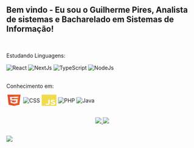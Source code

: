 
## Bem vindo - Eu sou o Guilherme Pires, Analista de sistemas e Bacharelado em Sistemas de Informação! 

<br>

Estudando Linguagens:
<div>
  <img align="center" alt="React" height="30" width="40" src="https://cdn.jsdelivr.net/gh/devicons/devicon/icons/react/react-original.svg">
  <img align="center" alt="NextJs" height="30" width="30" src="https://cdn.aglty.io/bwql7jyk/Attachments/NewItems/image_20211214122557_0.png">
  <img align="center" alt="TypeScript" height="30" width="40" src="https://icongr.am/devicon/typescript-original.svg?size=128&color=currentColor">
  <img align="center" alt="NodeJs" height="30" width="40" src="https://icongr.am/devicon/nodejs-original.svg?size=128&color=currentColor">         
</div>

<br>

Conhecimento em:
<div>
  <img align="center" alt="HTML" height="30" width="40" src="https://raw.githubusercontent.com/devicons/devicon/master/icons/html5/html5-original.svg">
  <img align="center" alt="CSS" height="30" width="40" src="https://cdn.jsdelivr.net/gh/devicons/devicon/icons/css3/css3-original.svg">
  <img align="center" alt="Js" height="30" width="40" src="https://raw.githubusercontent.com/devicons/devicon/master/icons/javascript/javascript-plain.svg">
  <img align="center" alt="PHP" height="30" width="40" src="https://cdn.jsdelivr.net/gh/devicons/devicon/icons/php/php-original.svg">
  <img align="center" alt="Java" height="30" width="40" src="https://cdn.jsdelivr.net/gh/devicons/devicon/icons/java/java-original-wordmark.svg">    
</div>

##

<div align="center">
  <a href="https://github.com/killcraftzone">
  <img height="160em" src="https://github-readme-stats.vercel.app/api?username=killcraftzone&show_icons=true&theme=monokai&include_all_commits=true&count_private=true"/>
  <img height="160em" src="https://github-readme-stats.vercel.app/api/top-langs/?username=killcraftzone&layout=compact&langs_count=7&theme=monokai"/>
</div>

##

<div>
  <a href="https://www.linkedin.com/in/guilherme-pires-125a8116b" target="_blank"><img src="https://img.shields.io/badge/-LinkedIn-%230077B5?style=for-the-badge&logo=linkedin&logoColor=white" target="_blank"></a>
</div>


